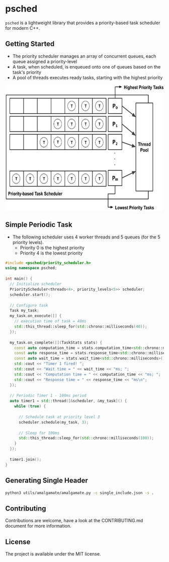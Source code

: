 # psched

`psched` is a lightweight library that provides a priority-based task scheduler for modern C++.

## Getting Started

* The priority scheduler manages an array of concurrent queues, each queue assigned a priority-level
* A task, when scheduled, is enqueued onto one of queues based on the task's priority
* A pool of threads executes ready tasks, starting with the highest priority

<p align="center">
  <img height="400" src="img/priority_scheduling.png"/>  
</p>

## Simple Periodic Task

* The following scheduler uses 4 worker threads and 5 queues (for the 5 priority levels). 
  - Priority 0 is the highest priority
  - Priority 4 is the lowest priority

```cpp
#include <psched/priority_scheduler.h>
using namespace psched;

int main() {
  // Initialize scheduler
  PriorityScheduler<threads<4>, priority_levels<5>> scheduler;
  scheduler.start();

  // Configure task
  Task my_task;
  my_task.on_execute([] {
    // execution time of task = 40ms
    std::this_thread::sleep_for(std::chrono::milliseconds(40));
  });

  my_task.on_complete([](TaskStats stats) {
    const auto computation_time = stats.computation_time<std::chrono::milliseconds>();
    const auto response_time = stats.response_time<std::chrono::milliseconds>();
    const auto wait_time = stats.wait_time<std::chrono::milliseconds>();
    std::cout << "Timer 1 fired! ";
    std::cout << "Wait time = " << wait_time << "ms; ";
    std::cout << "Computation time = " << computation_time << "ms; ";
    std::cout << "Response time = " << response_time << "ms\n";
  });

  // Periodic Timer 1 - 100ms period
  auto timer1 = std::thread([&scheduler, &my_task]() {
    while (true) {

      // Schedule task at priority level 3
      scheduler.schedule(my_task, 3);

      // Sleep for 100ms
      std::this_thread::sleep_for(std::chrono::milliseconds(100));
    }
  });

  timer1.join();
}
```

## Generating Single Header

```bash
python3 utils/amalgamate/amalgamate.py -c single_include.json -s .
```

## Contributing
Contributions are welcome, have a look at the CONTRIBUTING.md document for more information.

## License
The project is available under the MIT license.
